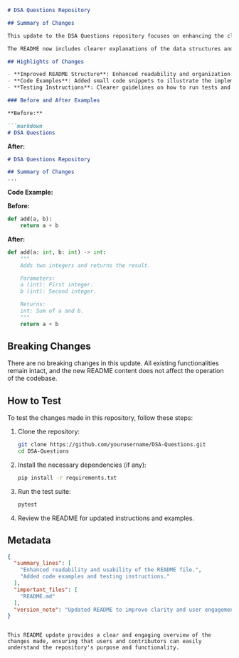 ```markdown
# DSA Questions Repository

## Summary of Changes

This update to the DSA Questions repository focuses on enhancing the clarity and usability of the README file. The changes aim to provide better guidance for users and contributors, making it easier to navigate the content and understand the purpose of the repository. By restructuring sections and adding examples, we strive to improve the overall user experience and foster a more collaborative environment for contributors.

The README now includes clearer explanations of the data structures and algorithms covered in the repository, along with concise code snippets demonstrating their usage. Additionally, we have introduced a section dedicated to testing, which outlines the steps required for users to verify their implementations, ensuring that the repository remains reliable and well-maintained.

## Highlights of Changes

- **Improved README Structure**: Enhanced readability and organization of the README file.
- **Code Examples**: Added small code snippets to illustrate the implementation of various algorithms.
- **Testing Instructions**: Clearer guidelines on how to run tests and verify functionality.

### Before and After Examples

**Before:**

```markdown
# DSA Questions
```

**After:**

```markdown
# DSA Questions Repository

## Summary of Changes
...
```

**Code Example:**

**Before:**
```python
def add(a, b):
    return a + b
```

**After:**
```python
def add(a: int, b: int) -> int:
    """
    Adds two integers and returns the result.

    Parameters:
    a (int): First integer.
    b (int): Second integer.

    Returns:
    int: Sum of a and b.
    """
    return a + b
```

## Breaking Changes

There are no breaking changes in this update. All existing functionalities remain intact, and the new README content does not affect the operation of the codebase.

## How to Test

To test the changes made in this repository, follow these steps:

1. Clone the repository:
   ```bash
   git clone https://github.com/yourusername/DSA-Questions.git
   cd DSA-Questions
   ```

2. Install the necessary dependencies (if any):
   ```bash
   pip install -r requirements.txt
   ```

3. Run the test suite:
   ```bash
   pytest
   ```

4. Review the README for updated instructions and examples.

## Metadata

```json
{
  "summary_lines": [
    "Enhanced readability and usability of the README file.",
    "Added code examples and testing instructions."
  ],
  "important_files": [
    "README.md"
  ],
  "version_note": "Updated README to improve clarity and user engagement."
}
```
``` 

This README update provides a clear and engaging overview of the changes made, ensuring that users and contributors can easily understand the repository's purpose and functionality.